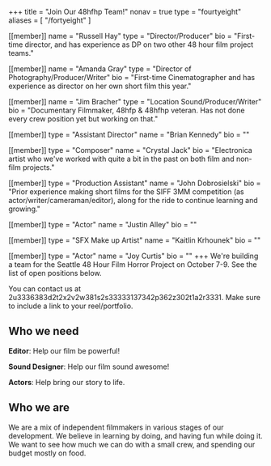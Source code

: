 +++
title = "Join Our 48hfhp Team!"
nonav = true
type = "fourtyeight"
aliases = [
  "/fortyeight"
]

[[member]]
name = "Russell Hay"
type = "Director/Producer"
bio = "First-time director, and has experience as DP on two other 48 hour film project teams."

[[member]]
name = "Amanda Gray"
type = "Director of Photography/Producer/Writer"
bio = "First-time Cinematographer and has experience as director on her own short film this year."

[[member]]
name = "Jim Bracher"
type = "Location Sound/Producer/Writer"
bio = "Documentary Filmmaker, 48hfp & 48hfhp veteran.  Has not done every crew position yet but working on that."

[[member]]
type = "Assistant Director"
name = "Brian Kennedy"
bio = ""

[[member]]
type = "Composer"
name = "Crystal Jack"
bio = "Electronica artist who we've worked with quite a bit in the past on both film and non-film projects."

[[member]]
type = "Production Assistant"
name = "John Dobrosielski"
bio = "Prior experience making short films for the SIFF 3MM competition (as actor/writer/cameraman/editor), along for the ride to continue learning and growing."

[[member]]
type = "Actor"
name = "Justin Alley"
bio = ""

[[member]]
type = "SFX Make up Artist"
name = "Kaitlin Krhounek"
bio = ""

[[member]]
type = "Actor"
name = "Joy Curtis"
bio = ""
+++
We're building a team for the Seattle 48 Hour Film Horror Project on
October 7-9. See the list of open positions below.

You can contact us at
<a id="fourtyeight-id">2u3336383d2t2x2v2w381s2s33333137342p362z302t1a2r3331</a>. 
Make sure to include a link to your reel/portfolio.

## Who we need

**Editor**: Help our film be powerful!

**Sound Designer**: Help our film sound awesome!
 
**Actors**: Help bring our story to life.

## Who we are

We are a mix of independent filmmakers in various stages of our
development. We believe in learning by doing, and having fun while doing
it.  We want to see how much we can do with a small crew, and spending
our budget mostly on food.
